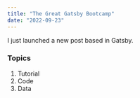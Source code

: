 ```yaml
---
title: "The Great Gatsby Bootcamp"
date: "2022-09-23"
---
```


I just launched a new post based in Gatsby.


### Topics

1. Tutorial
2. Code
3. Data